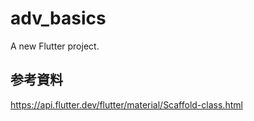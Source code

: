 # adv_basics

A new Flutter project.

## 参考資料

https://api.flutter.dev/flutter/material/Scaffold-class.html
